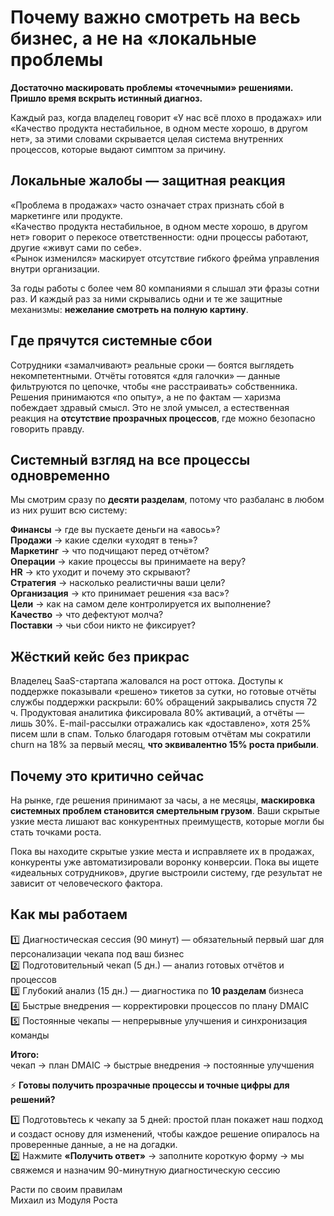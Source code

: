# Почему важно смотреть на весь бизнес, а не на «локальные проблемы

**Достаточно маскировать проблемы «точечными» решениями. Пришло время вскрыть истинный диагноз.**

Каждый раз, когда владелец говорит «У нас всё плохо в продажах» или «Качество продукта нестабильное, в одном месте хорошо, в другом нет», за этими словами скрывается целая система внутренних процессов, которые выдают симптом за причину.

## **Локальные жалобы — защитная реакция**

«Проблема в продажах» часто означает страх признать сбой в маркетинге или продукте.  
«Качество продукта нестабильное, в одном месте хорошо, в другом нет» говорит о перекосе ответственности: одни процессы работают, другие «живут сами по себе».  
«Рынок изменился» маскирует отсутствие гибкого фрейма управления внутри организации.

За годы работы с более чем 80 компаниями я слышал эти фразы сотни раз. И каждый раз за ними скрывались одни и те же защитные механизмы: **нежелание смотреть на полную картину**.

## **Где прячутся системные сбои**

Сотрудники «замалчивают» реальные сроки — боятся выглядеть некомпетентными. Отчёты готовятся «для галочки» — данные фильтруются по цепочке, чтобы «не расстраивать» собственника. Решения принимаются «по опыту», а не по фактам — харизма побеждает здравый смысл. Это не злой умысел, а естественная реакция на **отсутствие прозрачных процессов**, где можно безопасно говорить правду.

## **Системный взгляд на все процессы одновременно**

Мы смотрим сразу по **десяти разделам**, потому что разбаланс в любом из них рушит всю систему:

**Финансы** → где вы пускаете деньги на «авось»?  
**Продажи** → какие сделки «уходят в тень»?  
**Маркетинг** → что подчищают перед отчётом?  
**Операции** → какие процессы вы принимаете на веру?  
**HR** → кто уходит и почему это скрывают?  
**Стратегия** → насколько реалистичны ваши цели?  
**Организация** → кто принимает решения «за вас»?  
**Цели** → как на самом деле контролируется их выполнение?  
**Качество** → что дефектуют молча?  
**Поставки** → чьи сбои никто не фиксирует?

## **Жёсткий кейс без прикрас**

Владелец SaaS-стартапа жаловался на рост оттока. Доступы к поддержке показывали «решено» тикетов за сутки, но готовые отчёты службы поддержки раскрыли: 60% обращений закрывались спустя 72 ч. Продуктовая аналитика фиксировала 80% активаций, а отчёты — лишь 30%. E-mail-рассылки отражались как «доставлено», хотя 25% писем шли в спам. Только благодаря готовым отчётам мы сократили churn на 18% за первый месяц, **что эквивалентно 15% роста прибыли**.

## **Почему это критично сейчас**

На рынке, где решения принимают за часы, а не месяцы, **маскировка системных проблем становится смертельным грузом**. Ваши скрытые узкие места лишают вас конкурентных преимуществ, которые могли бы стать точками роста.

Пока вы находите скрытые узкие места и исправляете их в продажах, конкуренты уже автоматизировали воронку конверсии. Пока вы ищете «идеальных сотрудников», другие выстроили систему, где результат не зависит от человеческого фактора.

## Как мы работаем

1️⃣ Диагностическая сессия (90 минут) — обязательный первый шаг для персонализации чекапа под ваш бизнес  
2️⃣ Подготовительный чекап (5 дн.) — анализ готовых отчётов и процессов  
3️⃣ Глубокий анализ (15 дн.) — диагностика по **10 разделам** бизнеса  
4️⃣ Быстрые внедрения — корректировки процессов по плану DMAIC  
5️⃣ Постоянные чекапы — непрерывные улучшения и синхронизация команды

**Итого:**  
чекап → план DMAIC → быстрые внедрения → постоянные улучшения

⚡️ **Готовы получить прозрачные процессы и точные цифры для решений?**

1️⃣ Подготовьтесь к чекапу за 5 дней: простой план покажет наш подход и создаст основу для изменений, чтобы каждое решение опиралось на проверенные данные, а не на догадки.  
2️⃣ Нажмите **«Получить ответ»** → заполните короткую форму → мы свяжемся и назначим 90-минутную диагностическую сессию

Расти по своим правилам  
Михаил из Модуля Роста
